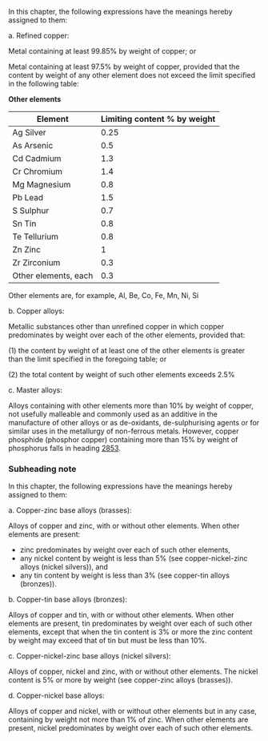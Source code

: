 In this chapter, the following expressions have the meanings hereby assigned to them:

a. Refined copper:

Metal containing at least 99.85% by weight of copper; or

Metal containing at least 97.5% by weight of copper, provided that the content by weight of any other element does not exceed the limit specified in the following table:

**Other elements**

<table>
<thead>
<tr>
<th>Element</th>
<th>Limiting content % by weight</th>
</tr>
</thead>
<tbody>
<tr>
<td>Ag Silver</td>
<td>0.25</td>
</tr>
<tr>
<td>As Arsenic</td>
<td>0.5</td>
</tr>
<tr>
<td>Cd Cadmium</td>
<td>1.3</td>
</tr>
<tr>
<td>Cr Chromium</td>
<td>1.4</td>
</tr>
<tr>
<td>Mg Magnesium</td>
<td>0.8</td>
</tr>
<tr>
<td>Pb Lead</td>
<td>1.5</td>
</tr>
<tr>
<td>S Sulphur</td>
<td>0.7</td>
</tr>
<tr>
<td>Sn Tin</td>
<td>0.8</td>
</tr>
<tr>
<td>Te Tellurium</td>
<td>0.8</td>
</tr>
<tr>
<td>Zn Zinc</td>
<td>1</td>
</tr>
<tr>
<td>Zr Zirconium</td>
<td>0.3</td>
</tr>
<tr>
<td>Other elements, each</td>
<td>0.3</td>
</tr>
</tbody>

</table>
Other elements are, for example, Al, Be, Co, Fe, Mn, Ni, Si


b. Copper alloys:

Metallic substances other than unrefined copper in which copper predominates by weight over each of the other elements, provided that:

(1) the content by weight of at least one of the other elements is greater than the limit specified in the foregoing table; or

(2) the total content by weight of such other elements exceeds 2.5%

c. Master alloys:

Alloys containing with other elements more than 10% by weight of copper, not usefully malleable and commonly used as an additive in the manufacture of other alloys or as de-oxidants, de-sulphurising agents or for similar uses in the metallurgy of non-ferrous metals. However, copper phosphide (phosphor copper) containing more than 15% by weight of phosphorus falls in heading [2853](/headings/2853).

### Subheading note

In this chapter, the following expressions have the meanings hereby assigned to them:

a. Copper-zinc base alloys (brasses):

Alloys of copper and zinc, with or without other elements. When other elements are present:

- zinc predominates by weight over each of such other elements,
- any nickel content by weight is less than 5% (see copper-nickel-zinc alloys (nickel silvers)), and
- any tin content by weight is less than 3% (see copper-tin alloys (bronzes)).

b. Copper-tin base alloys (bronzes):

Alloys of copper and tin, with or without other elements. When other elements are present, tin predominates by weight over each of such other elements, except that when the tin content is 3% or more the zinc content by weight may exceed that of tin but must be less than 10%.

c. Copper-nickel-zinc base alloys (nickel silvers):

Alloys of copper, nickel and zinc, with or without other elements. The nickel content is 5% or more by weight (see copper-zinc alloys (brasses)).

d. Copper-nickel base alloys:

Alloys of copper and nickel, with or without other elements but in any case, containing by weight not more than 1% of zinc. When other elements are present, nickel predominates by weight over each of such other elements.
